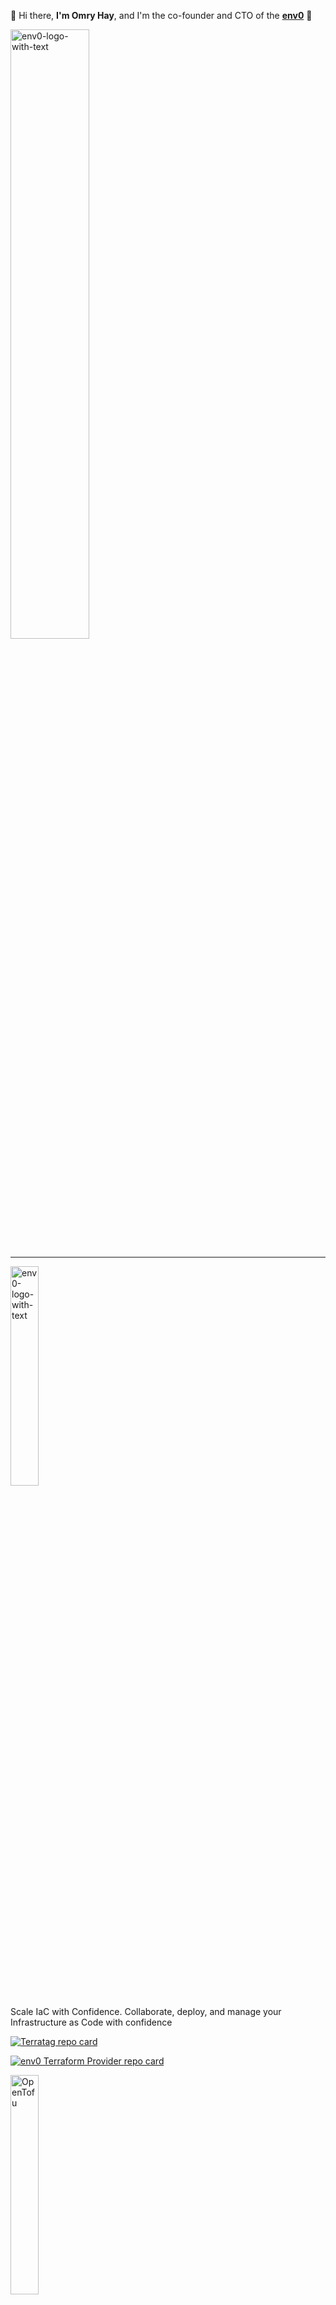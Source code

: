 👋 Hi there, **I'm Omry Hay**, and I'm the co-founder and CTO of the **[env0](https://www.env0.com)** 🔧
<p align="left">
  <a href="https://www.linkedin.com/in/omryhay/" target="blank">
    <img src="https://github-readme-stats.vercel.app/api?username=omry-hay&show_icons=true&count_private=true&theme=nord&hide=stars&rank_icon=github" alt="env0-logo-with-text" width="50%">
  </a>
</p>

---

<p align="left">
  <a href="https://www.env0.com/" target="_blank">
    <img src="https://github-production-user-asset-6210df.s3.amazonaws.com/19731161/266264870-7c7aeb76-06a3-4d54-bb15-68946a66106f.png" alt="env0-logo-with-text" width="30%">
  </a>
</p>

Scale IaC with Confidence. Collaborate, deploy, and manage your Infrastructure as Code with confidence

[![Terratag repo card](https://github-readme-stats.vercel.app/api/pin?username=env0&repo=terratag&show_owner=true)](https://www.terratag.io/)

[![env0 Terraform Provider repo card](https://github-readme-stats.vercel.app/api/pin?username=env0&repo=terraform-provider-env0&show_owner=true)](https://github.com/env0/terraform-provider-env0)

<p align="left">
  <a href="https://opentofu.org/" target="_blank">
    <img src="https://github.com/opentofu/brand-artifacts/blob/main/full/transparent/PNG/on-light.png?raw=true" alt="OpenTofu" width="30%">
  </a>
</p>

The open source infrastructure as code tool

[![OpenTofu repo card](https://github-readme-stats.vercel.app/api/pin?username=opentofu&repo=opentofu&show_owner=true)](https://github.com/opentofu/opentofu)

Join the conversation: [OpenTofu Community Slack](https://communityinviter.com/apps/opentfcommunity/opentofu)
